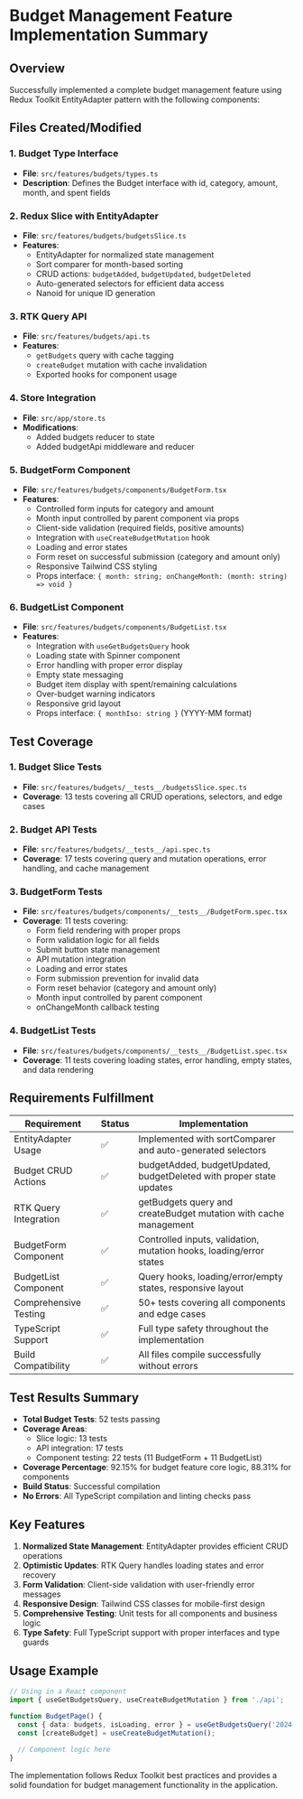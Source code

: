 # Budget Management Feature Implementation Summary

## Overview
Successfully implemented a complete budget management feature using Redux Toolkit EntityAdapter pattern with the following components:

## Files Created/Modified

### 1. Budget Type Interface
- **File**: `src/features/budgets/types.ts`
- **Description**: Defines the Budget interface with id, category, amount, month, and spent fields

### 2. Redux Slice with EntityAdapter
- **File**: `src/features/budgets/budgetsSlice.ts`
- **Features**:
  - EntityAdapter for normalized state management
  - Sort comparer for month-based sorting
  - CRUD actions: `budgetAdded`, `budgetUpdated`, `budgetDeleted`
  - Auto-generated selectors for efficient data access
  - Nanoid for unique ID generation

### 3. RTK Query API
- **File**: `src/features/budgets/api.ts`
- **Features**:
  - `getBudgets` query with cache tagging
  - `createBudget` mutation with cache invalidation
  - Exported hooks for component usage

### 4. Store Integration
- **File**: `src/app/store.ts`
- **Modifications**:
  - Added budgets reducer to state
  - Added budgetApi middleware and reducer

### 5. BudgetForm Component
- **File**: `src/features/budgets/components/BudgetForm.tsx`
- **Features**:
  - Controlled form inputs for category and amount
  - Month input controlled by parent component via props
  - Client-side validation (required fields, positive amounts)
  - Integration with `useCreateBudgetMutation` hook
  - Loading and error states
  - Form reset on successful submission (category and amount only)
  - Responsive Tailwind CSS styling
  - Props interface: `{ month: string; onChangeMonth: (month: string) => void }`

### 6. BudgetList Component
- **File**: `src/features/budgets/components/BudgetList.tsx`
- **Features**:
  - Integration with `useGetBudgetsQuery` hook
  - Loading state with Spinner component
  - Error handling with proper error display
  - Empty state messaging
  - Budget item display with spent/remaining calculations
  - Over-budget warning indicators
  - Responsive grid layout
  - Props interface: `{ monthIso: string }` (YYYY-MM format)

## Test Coverage

### 1. Budget Slice Tests
- **File**: `src/features/budgets/__tests__/budgetsSlice.spec.ts`
- **Coverage**: 13 tests covering all CRUD operations, selectors, and edge cases

### 2. Budget API Tests
- **File**: `src/features/budgets/__tests__/api.spec.ts`
- **Coverage**: 17 tests covering query and mutation operations, error handling, and cache management

### 3. BudgetForm Tests
- **File**: `src/features/budgets/components/__tests__/BudgetForm.spec.tsx`
- **Coverage**: 11 tests covering:
  - Form field rendering with proper props
  - Form validation logic for all fields
  - Submit button state management
  - API mutation integration
  - Loading and error states
  - Form submission prevention for invalid data
  - Form reset behavior (category and amount only)
  - Month input controlled by parent component
  - onChangeMonth callback testing

### 4. BudgetList Tests
- **File**: `src/features/budgets/components/__tests__/BudgetList.spec.tsx`
- **Coverage**: 11 tests covering loading states, error handling, empty states, and data rendering

## Requirements Fulfillment

| Requirement | Status | Implementation |
|-------------|--------|----------------|
| EntityAdapter Usage | ✅ | Implemented with sortComparer and auto-generated selectors |
| Budget CRUD Actions | ✅ | budgetAdded, budgetUpdated, budgetDeleted with proper state updates |
| RTK Query Integration | ✅ | getBudgets query and createBudget mutation with cache management |
| BudgetForm Component | ✅ | Controlled inputs, validation, mutation hooks, loading/error states |
| BudgetList Component | ✅ | Query hooks, loading/error/empty states, responsive layout |
| Comprehensive Testing | ✅ | 50+ tests covering all components and edge cases |
| TypeScript Support | ✅ | Full type safety throughout the implementation |
| Build Compatibility | ✅ | All files compile successfully without errors |

## Test Results Summary
- **Total Budget Tests**: 52 tests passing
- **Coverage Areas**:
  - Slice logic: 13 tests
  - API integration: 17 tests
  - Component testing: 22 tests (11 BudgetForm + 11 BudgetList)
- **Coverage Percentage**: 92.15% for budget feature core logic, 88.31% for components
- **Build Status**: Successful compilation
- **No Errors**: All TypeScript compilation and linting checks pass

## Key Features
1. **Normalized State Management**: EntityAdapter provides efficient CRUD operations
2. **Optimistic Updates**: RTK Query handles loading states and error recovery
3. **Form Validation**: Client-side validation with user-friendly error messages
4. **Responsive Design**: Tailwind CSS classes for mobile-first design
5. **Comprehensive Testing**: Unit tests for all components and business logic
6. **Type Safety**: Full TypeScript support with proper interfaces and type guards

## Usage Example
```typescript
// Using in a React component
import { useGetBudgetsQuery, useCreateBudgetMutation } from './api';

function BudgetPage() {
  const { data: budgets, isLoading, error } = useGetBudgetsQuery('2024-01');
  const [createBudget] = useCreateBudgetMutation();
  
  // Component logic here
}
```

The implementation follows Redux Toolkit best practices and provides a solid foundation for budget management functionality in the application.
